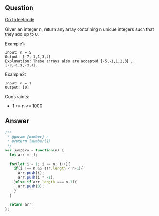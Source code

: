 ## Question

[Go to leetcode](https://leetcode.com/problems/find-n-unique-integers-sum-up-to-zero)

Given an integer n, return any array containing n unique integers such that they add up to 0.

Example1:

```
Input: n = 5
Output: [-7,-1,1,3,4]
Explanation: These arrays also are accepted [-5,-1,1,2,3] , [-3,-1,2,-2,4].
```

Example2:

```
Input: n = 1
Output: [0]
```

Constraints:
- 1 <= n <= 1000

## Answer

```js
/**
 * @param {number} n
 * @return {number[]}
 */
var sumZero = function(n) {
  let arr = [];
  
  for(let i = 1; i <= n; i++){  
    if(i !== n && arr.length < n-1){
      arr.push(i);
      arr.push(i * -1);  
    }else if(arr.length === n-1){
      arr.push(0);
    }
  }
  
  return arr;
};
```